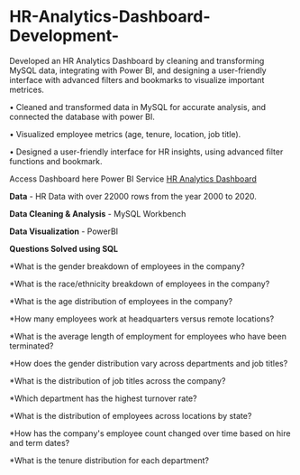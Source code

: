 # HR-Analytics-Dashboard-Development-
Developed an HR Analytics Dashboard by cleaning and transforming MySQL data, integrating with Power BI, and designing a user-friendly interface with advanced filters and bookmarks to visualize important metrices.


• Cleaned and transformed data in MySQL for accurate analysis, and connected the database with power BI. 

• Visualized employee metrics (age, tenure, location, job title). 

• Designed a user-friendly interface for HR insights, using advanced filter functions and bookmark. 

Access Dashboard here Power BI Service [HR Analytics Dashboard](https://shorturl.at/0U8Mw)

**Data** - HR Data with over 22000 rows from the year 2000 to 2020.

**Data Cleaning & Analysis** - MySQL Workbench

**Data Visualization** - PowerBI

**Questions Solved using SQL**

*What is the gender breakdown of employees in the company?

*What is the race/ethnicity breakdown of employees in the company?

*What is the age distribution of employees in the company?

*How many employees work at headquarters versus remote locations?

*What is the average length of employment for employees who have been terminated?

*How does the gender distribution vary across departments and job titles?

*What is the distribution of job titles across the company?

*Which department has the highest turnover rate?

*What is the distribution of employees across locations by state?

*How has the company's employee count changed over time based on hire and term dates?

*What is the tenure distribution for each department?
